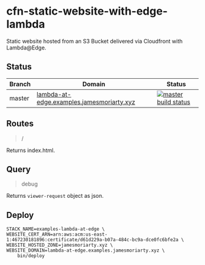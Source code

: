 # cfn-static-website-with-edge-lambda

Static website hosted from an S3 Bucket delivered via Cloudfront with Lambda@Edge.

## Status

|Branch|Domain                                        |Status                        |
|------|----------------------------------------------|------------------------------|
|master|[lambda-at-edge.examples.jamesmoriarty.xyz][1]|[![master build status][2]][3]|

## Routes

> /

Returns index.html.

## Query

> debug

Returns `viewer-request` object as json.

## Deploy

```
STACK_NAME=examples-lambda-at-edge \
WEBSITE_CERT_ARN=arn:aws:acm:us-east-1:467230181896:certificate/d61d229a-b07a-484c-bc9a-dce0fc6bfe2a \
WEBSITE_HOSTED_ZONE=jamesmoriarty.xyz \
WEBSITE_DOMAIN=lambda-at-edge.examples.jamesmoriarty.xyz \
    bin/deploy
```

[1]: https://lambda-at-edge.examples.jamesmoriarty.xyz
[2]: https://codebuild.us-east-1.amazonaws.com/badges?uuid=eyJlbmNyeXB0ZWREYXRhIjoiVVpCbUxSS3JuT3ZhTzdHM1Bpb3N6aDdJMFpOMTZzQXpxSkJZbUpaTUtQRXRTeVFHak1nZEFFTHZ0a291dHBrQUlWOEV4Ymc3VmM5ZDNYamdzV0pMWFhrPSIsIml2UGFyYW1ldGVyU3BlYyI6IkptY0Q5c1M2T04zVk84c3oiLCJtYXRlcmlhbFNldFNlcmlhbCI6MX0%3D&branch=master
[3]: https://console.aws.amazon.com/codesuite/codebuild/projects/examples-lambda-at-edge/history
